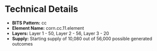 # Technical Details

* **BITS Pattern:** cc
* **Element Name:** corn.cc.11.element
* **Layers:** Layer 1 - 50, Layer 2 - 56, Layer 3 - 20
* **Supply:** Starting supply of 10,080 out of 56,000 possible generated outcomes

